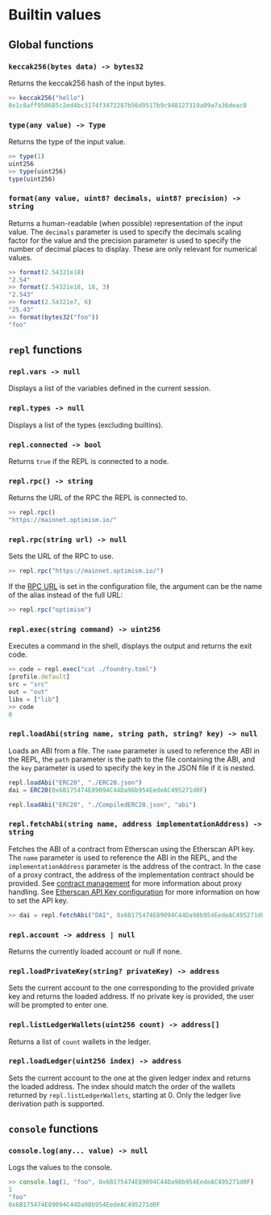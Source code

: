 # Builtin values

## Global functions

### `keccak256(bytes data) -> bytes32`

Returns the keccak256 hash of the input bytes.

```javascript
>> keccak256("hello")
0x1c8aff950685c2ed4bc3174f3472287b56d9517b9c948127319a09a7a36deac8
```

### `type(any value) -> Type`

Returns the type of the input value.

```javascript
>> type(1)
uint256
>> type(uint256)
type(uint256)
```

### `format(any value, uint8? decimals, uint8? precision) -> string`

Returns a human-readable (when possible) representation of the input value.
The `decimals` parameter is used to specify the decimals scaling factor for the value and the precision parameter is used to specify the number of decimal places to display. These are only relevant for numerical values.

```javascript
>> format(2.54321e18)
"2.54"
>> format(2.54321e18, 18, 3)
"2.543"
>> format(2.54321e7, 6)
"25.43"
>> format(bytes32("foo"))
"foo"
```

## `repl` functions

### `repl.vars -> null`

Displays a list of the variables defined in the current session.

### `repl.types -> null`

Displays a list of the types (excluding builtins).

### `repl.connected -> bool`

Returns `true` if the REPL is connected to a node.

### `repl.rpc() -> string`

Returns the URL of the RPC the REPL is connected to.

```javascript
>> repl.rpc()
"https://mainnet.optimism.io/"
```

### `repl.rpc(string url) -> null`

Sets the URL of the RPC to use.

```javascript
>> repl.rpc("https://mainnet.optimism.io/")
```

If the [RPC URL](./configuration.md#rpc-url) is set in the configuration file, the argument can be the name of the alias instead of the full URL:

```javascript
>> repl.rpc("optimism")
```

### `repl.exec(string command) -> uint256`

Executes a command in the shell, displays the output and returns the exit code.

```javascript
>> code = repl.exec("cat ./foundry.toml")
[profile.default]
src = "src"
out = "out"
libs = ["lib"]
>> code
0
```

### `repl.loadAbi(string name, string path, string? key) -> null`

Loads an ABI from a file. The `name` parameter is used to reference the ABI in the REPL, the `path` parameter is the path to the file containing the ABI, and the `key` parameter is used to specify the key in the JSON file if it is nested.

```javascript
repl.loadAbi("ERC20", "./ERC20.json")
dai = ERC20(0x6B175474E89094C44Da98b954EedeAC495271d0F)

repl.loadAbi("ERC20", "./CompiledERC20.json", "abi")
```

### `repl.fetchAbi(string name, address implementationAddress) -> string`

Fetches the ABI of a contract from Etherscan using the Etherscan API key.
The `name` parameter is used to reference the ABI in the REPL, and the `implementationAddress` parameter is the address of the contract.
In the case of a proxy contract, the address of the implementation contract should be provided.
See [contract management](./contracts_management.md#fetching-abis-from-etherscan) for more information about proxy handling.
See [Etherscan API Key configuration](./configuration.md#etherscan-api-key) for more information on how to set the API key.

```javascript
>> dai = repl.fetchAbi("DAI", 0x6B175474E89094C44Da98b954EedeAC495271d0F)
```

### `repl.account -> address | null`

Returns the currently loaded account or null if none.

### `repl.loadPrivateKey(string? privateKey) -> address`

Sets the current account to the one corresponding to the provided private key and returns the loaded address.
If no private key is provided, the user will be prompted to enter one.

### `repl.listLedgerWallets(uint256 count) -> address[]`

Returns a list of `count` wallets in the ledger.

### `repl.loadLedger(uint256 index) -> address`

Sets the current account to the one at the given ledger index and returns the loaded address.
The index should match the order of the wallets returned by `repl.listLedgerWallets`, starting at 0.
Only the ledger live derivation path is supported.

## `console` functions

### `console.log(any... value) -> null`

Logs the values to the console.

```javascript
>> console.log(1, "foo", 0x6B175474E89094C44Da98b954EedeAC495271d0F)
1
"foo"
0x6B175474E89094C44Da98b954EedeAC495271d0F
```
